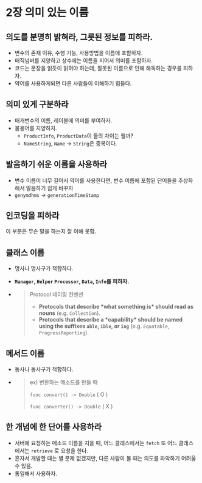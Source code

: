 # 2장  의미 있는 이름



## 의도를 분명히 밝혀라, 그릇된 정보를 피하라.

* 변수의 존재 이유, 수행 기능, 사용방법을 이름에 포함하자.
* 매직넘버를 지양하고 상수에는 이름을 지어서 의미를 포함하자.
* 코드는 문장을 읽듯이 읽혀야 하는데, 잘못된 이름으로 인해 해독하는 경우를 피하자.
* 약어를 사용하게되면 다른 사람들이 이해하기 힘들다.



## 의미 있게 구분하라

* 매개변수의 이름, 레이블에 의미를 부여하자.
* 불용어를 지양하자.
  * `ProductInfo`, `ProductData`이 둘의 차이는 뭘까?
  * `NameString`, `Name` -> `String`은 중복이다.



## 발음하기 쉬운 이름을 사용하라

* 변수 이름이 너무 길어서 약어를 사용한다면, 변수 이름에 포함된 단어들을 추상화 해서 발음하기 쉽게 바꾸자
* `genymdhms` -> `generationTimeStamp`



## 인코딩을 피하라

이 부분은 무슨 말을 하는지 잘 이해 못함.



## 클래스 이름

* 명사나 명사구가 적합하다.

* **`Manager`, `Helper` `Processor`, `Data`, `Info`를 피하자.**

* > Protocol 네이밍 컨벤션
  >
  > - **Protocols that describe \*what something is\* should read as nouns** (e.g. `Collection`).
  > - **Protocols that describe a \*capability\* should be named using the suffixes `able`, `ible`, or `ing`** (e.g. `Equatable`, `ProgressReporting`).



## 메서드 이름

* 동사나 동사구가 적합하다.

* > ex) 변환하는 메소드를 만들 때
  >
  > `func convert() -> Double` ( O )
  >
  > `func converter() -> Double` ( X )



## 한 개념에 한 단어를 사용하라

* 서버에 요청하는 메소드 이름을 지을 때, 어느 클래스에서는 `fetch` 또 어느 클래스에서는 `retrieve` 로 요청을 한다.
* 혼자서 개발할 때는 별 문제 없겠지만, 다른 사람이 볼 때는 의도를 파악하기 어려울 수 있음.
* 통일해서 사용하자.
